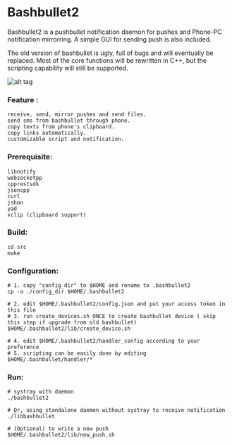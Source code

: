 Bashbullet2  
===================================  
 Bashbullet2 is a pushbullet notification daemon for pushes and Phone-PC notification mirrorring.
 A simple GUI for sending push is also included.
  
 The old version of bashbullet is ugly, full of bugs and will eventually be replaced.
 Most of the core functions will be rewritten in C++, but the scripting capability will still be supported.

![alt tag](https://boteium.github.io/bashbullet2/bashbullet_systray_inbox.png)

### Feature :   
	receive, send, mirror pushes and send files.   
	send sms from bashbullet through phone.   
	copy texts from phone's clipboard.   
	copy links automatically.   
	customizable script and notification.   
  
### Prerequisite:   
	libnotify   
	websocketpp  
	cpprestsdk  
	jsoncpp  
	curl  
	jshon  
	yad   
	xclip (clipboard support)  
    
### Build:  
	cd src   
	make   
   
### Configuration:   
	# 1. copy "config_dir" to $HOME and rename to .bashbullet2   
	cp -a ./config_dir $HOME/.bashbullet2   
   
	# 2. edit $HOME/.bashbullet2/config.json and put your access token in this file   
	# 3. run create_devices.sh ONCE to create bashbullet device ( skip this step if upgrade from old bashbullet)   
	$HOME/.bashbullet2/lib/create_device.sh   
   
	# 4. edit $HOME/.bashbullet2/handler_config according to your preference   
	# 5. scripting can be easily done by editing $HOME/.bashbullet/handler/*   
   
### Run:   
	# systray with daemon   
	./bashbullet2   
   
	# Or, using standalone daemon without systray to receive notification   
	./libbashbullet   
   
	# (Optional) to write a new push   
	$HOME/.bashbullet2/lib/new_push.sh   
